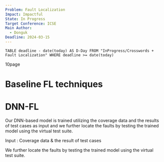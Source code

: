 ```yaml
---
Problem: Fault Localization
Impact: Impactful
State: In Progress
Target Conference: ICSE
Main Author:
  - Donguk
Deadline: 2024-03-15
---
```


```dataview 
TABLE deadline - date(today) AS D-Day FROM "InProgress/Crosswords + Fault Localization" WHERE deadline >= date(today) 
```



10page

# Baseline FL techniques



# DNN-FL

Our DNN-based model is trained utilizing the coverage data and the results of test cases as input and we further locate the faults by testing the trained model using the virtual test suite.


Input : 
Coverage data & the result of test cases

We further locate the faults by testing the trained model using the virtual test suite.

